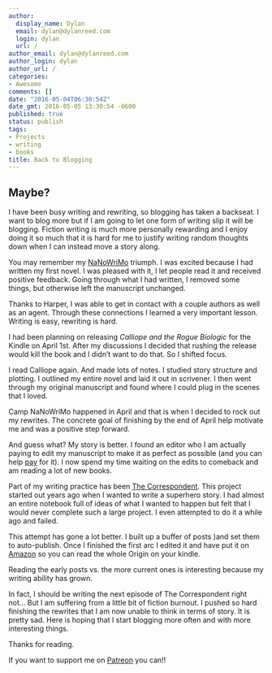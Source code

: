 ```yaml
---
author:
  display_name: Dylan
  email: dylan@dylanreed.com
  login: dylan
  url: /
author_email: dylan@dylanreed.com
author_login: dylan
author_url: /
categories:
- Awesome
comments: []
date: "2016-05-04T06:30:54Z"
date_gmt: 2016-05-05 13:30:54 -0600
published: true
status: publish
tags:
- Projects
- writing
- books
title: Back to Blogging
---
```

<h2>Maybe?</h2>
I have been busy writing and rewriting, so blogging has taken a backseat. I want to blog more but if I am going to let one form of writing slip it will be blogging. Fiction writing is much more personally rewarding and I enjoy doing it so much that it is hard for me to justify writing random thoughts down when I can instead move a story along. 

You may remember my [NaNoWriMo](http://fancycadaver.com/2015/12/04/fiction/) triumph. I was excited because I had written my first novel. I was pleased with it, I let people read it and received positive feedback. Going through what I had written, I removed some things, but otherwise left the manuscript unchanged. 

Thanks to Harper, I was able to get in contact with a couple authors as well as an agent. Through these connections I learned a very important lesson. Writing is easy, rewriting is hard. 

I had been planning on releasing <i>Calliope and the Rogue Biologic</i> for the Kindle on April 1st. After my discussions I decided that rushing the release would kill the book and I didn’t want to do that. So I shifted focus. 

I read Calliope again. And made lots of notes. I studied story structure and plotting. I outlined my entire novel and laid it out in scrivener. I then went through my original manuscript and found where I could plug in the scenes that I loved. 

Camp NaNoWriMo happened in April and that is when I decided to rock out my rewrites. The concrete goal of finishing by the end of April help motivate me and was a positive step forward. 

And guess what? My story is better. I found an editor who I am actually paying to edit my manuscript to make it as perfect as possible (and you can help [pay](http://dylan.la/1VKl5gF) for it). I now spend my time waiting on the edits to comeback and am reading a lot of new books. 

Part of my writing practice has been [The Correspondent](http://acmeheroinc.com). This project started out years ago when I wanted to write a superhero story. I had almost an entire notebook full of ideas of what I wanted to happen but felt that I would never complete such a large project. 
I even attempted to do it a while ago and failed. 

This attempt has gone a lot better. I built up a buffer of posts )and set them to auto-publish. Once I finished the first arc I edited it and have put it on [Amazon](http://dylan.la/1SaT8L4) so you can read the whole Origin on your kindle. 

Reading the early posts vs. the more current ones is interesting because my writing ability has grown. 

In fact, I should be writing the next episode of The Correspondent right not… But I am suffering from a little bit of fiction burnout. I pushed so hard finishing the rewrites that I am now unable to think in terms of story. It is pretty sad. 
Here is hoping that I start blogging more often and with more interesting things. 

Thanks for reading. 

If you want to support me on [Patreon](http://dylan.la/23JgCMg) you can!!





